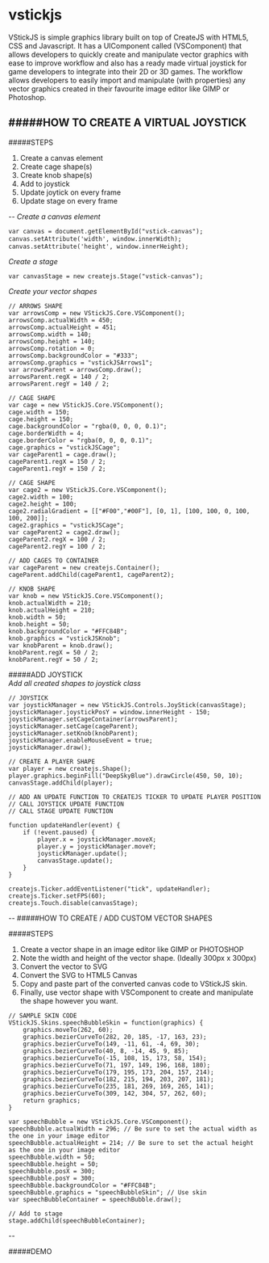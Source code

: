 # vstickjs
VStickJS is simple graphics library built on top of CreateJS with HTML5, CSS and Javascript. It has a UIComponent called (VSComponent) that allows developers to quickly create and manipulate vector graphics with ease to improve workflow and also has a ready made virtual joystick for game developers to integrate into their 2D or 3D games.  The workflow allows developers to easily import and manipulate (with properties) any vector graphics created in their favourite image editor like GIMP or Photoshop.

#####HOW TO CREATE A VIRTUAL JOYSTICK  
--
#####STEPS  
1. Create a canvas element  
2. Create cage shape(s)  
3. Create knob shape(s)  
4. Add to joystick  
5. Update joytick on every frame  
6. Update stage on every frame  

--
*Create a canvas element*   
```html
var canvas = document.getElementById("vstick-canvas");
canvas.setAttribute('width', window.innerWidth);
canvas.setAttribute('height', window.innerHeight);
```
*Create a stage*  
```
var canvasStage = new createjs.Stage("vstick-canvas");
```
*Create your vector shapes*  
```
// ARROWS SHAPE
var arrowsComp = new VStickJS.Core.VSComponent();
arrowsComp.actualWidth = 450;
arrowsComp.actualHeight = 451;
arrowsComp.width = 140;
arrowsComp.height = 140;
arrowsComp.rotation = 0;
arrowsComp.backgroundColor = "#333";
arrowsComp.graphics = "vstickJSArrows1";
var arrowsParent = arrowsComp.draw();
arrowsParent.regX = 140 / 2;
arrowsParent.regY = 140 / 2;
```

```
// CAGE SHAPE
var cage = new VStickJS.Core.VSComponent();
cage.width = 150;
cage.height = 150;
cage.backgroundColor = "rgba(0, 0, 0, 0.1)";
cage.borderWidth = 4;
cage.borderColor = "rgba(0, 0, 0, 0.1)";
cage.graphics = "vstickJSCage";
var cageParent1 = cage.draw();
cageParent1.regX = 150 / 2;
cageParent1.regY = 150 / 2;
```

```
// CAGE SHAPE
var cage2 = new VStickJS.Core.VSComponent();
cage2.width = 100;
cage2.height = 100;
cage2.radialGradient = [["#F00","#00F"], [0, 1], [100, 100, 0, 100, 100, 200]];
cage2.graphics = "vstickJSCage";
var cageParent2 = cage2.draw();
cageParent2.regX = 100 / 2;
cageParent2.regY = 100 / 2;
```

```
// ADD CAGES TO CONTAINER
var cageParent = new createjs.Container();
cageParent.addChild(cageParent1, cageParent2);
```

```
// KNOB SHAPE
var knob = new VStickJS.Core.VSComponent();
knob.actualWidth = 210;
knob.actualHeight = 210;
knob.width = 50;
knob.height = 50;
knob.backgroundColor = "#FFC84B";
knob.graphics = "vstickJSKnob";
var knobParent = knob.draw();
knobParent.regX = 50 / 2;
knobParent.regY = 50 / 2;
```

#####ADD JOYSTICK  
*Add all created shapes to joystick class*

```
// JOYSTICK
var joystickManager = new VStickJS.Controls.JoyStick(canvasStage);
joystickManager.joystickPosY = window.innerHeight - 150;
joystickManager.setCageContainer(arrowsParent);
joystickManager.setCage(cageParent);
joystickManager.setKnob(knobParent);
joystickManager.enableMouseEvent = true;
joystickManager.draw();

```

```
// CREATE A PLAYER SHAPE
var player = new createjs.Shape();
player.graphics.beginFill("DeepSkyBlue").drawCircle(450, 50, 10);
canvasStage.addChild(player);
```

```
// ADD AN UPDATE FUNCTION TO CREATEJS TICKER TO UPDATE PLAYER POSITION
// CALL JOYSTICK UPDATE FUNCTION
// CALL STAGE UPDATE FUNCTION

function updateHandler(event) {
	if (!event.paused) {
		player.x = joystickManager.moveX;
		player.y = joystickManager.moveY;
		joystickManager.update();
	  	canvasStage.update();
	}
}

createjs.Ticker.addEventListener("tick", updateHandler);
createjs.Ticker.setFPS(60);
createjs.Touch.disable(canvasStage);
```

--
#####HOW TO CREATE / ADD CUSTOM VECTOR SHAPES  

#####STEPS  
1. Create a vector shape in an image editor like GIMP or PHOTOSHOP  
2. Note the width and height of the vector shape. (Ideally 300px x 300px)  
3. Convert the vector to SVG  
4. Convert the SVG to HTML5 Canvas  
5. Copy and paste part of the converted canvas code to VStickJS skin.
6. Finally, use vector shape with VSComponent to create and manipulate the shape however you want.  

```
// SAMPLE SKIN CODE
VStickJS.Skins.speechBubbleSkin = function(graphics) {
    graphics.moveTo(262, 60);
    graphics.bezierCurveTo(282, 20, 185, -17, 163, 23);
    graphics.bezierCurveTo(149, -11, 61, -4, 69, 30);
    graphics.bezierCurveTo(40, 8, -14, 45, 9, 85);
    graphics.bezierCurveTo(-15, 108, 15, 173, 58, 154);
    graphics.bezierCurveTo(71, 197, 149, 196, 168, 180);
    graphics.bezierCurveTo(179, 195, 173, 204, 157, 214);
    graphics.bezierCurveTo(182, 215, 194, 203, 207, 181);
    graphics.bezierCurveTo(235, 181, 269, 169, 265, 141);
    graphics.bezierCurveTo(309, 142, 304, 57, 262, 60);
    return graphics;
}

var speechBubble = new VStickJS.Core.VSComponent();
speechBubble.actualWidth = 296; // Be sure to set the actual width as the one in your image editor
speechBubble.actualHeight = 214; // Be sure to set the actual height as the one in your image editor
speechBubble.width = 50;
speechBubble.height = 50;
speechBubble.posX = 300;
speechBubble.posY = 300;
speechBubble.backgroundColor = "#FFC84B";
speechBubble.graphics = "speechBubbleSkin"; // Use skin
var speechBubbleContainer = speechBubble.draw();

// Add to stage
stage.addChild(speechBubbleContainer);
```
--

#####DEMO

